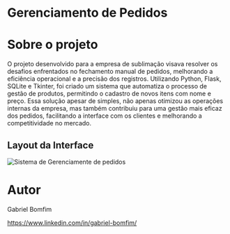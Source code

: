 ﻿# Gerenciamento de Pedidos

# Sobre o projeto

O projeto desenvolvido para a empresa de sublimação visava resolver os desafios enfrentados no fechamento manual de pedidos, melhorando a eficiência operacional e a precisão dos registros.
Utilizando Python, Flask, SQLite e Tkinter, foi criado um sistema que automatiza o processo de gestão de produtos, permitindo o cadastro de novos itens com nome e preço.
Essa solução apesar de simples, não apenas otimizou as operações internas da empresa, mas também contribuiu para uma gestão mais eficaz dos pedidos, facilitando a interface com os clientes e melhorando a competitividade no mercado.


## Layout da Interface
![Sistema de Gerenciamente de pedidos](https://github.com/Gbxiis/Interface/assets/110855086/6fad44ab-2c0b-49fb-81fa-e84d4098ac2f)


# Autor

Gabriel Bomfim

https://www.linkedin.com/in/gabriel-bomfim/
